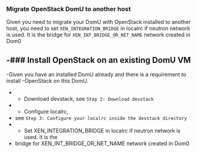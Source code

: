 ### Migrate OpenStack DomU to another host

Given you need to migrate your DomU with OpenStack installed to another host,
you need to set `XEN_INTEGRATION_BRIDGE` in localrc if neutron network is used.
It is the bridge for `XEN_INT_BRIDGE_OR_NET_NAME` network created in Dom0


-### Install OpenStack on an existing DomU VM
-
-Given you have an installed DomU already and there is a requirement to install
-OpenStack on this DomU.
- - Download devstack, see `Step 2: Download devstack`
- - Configure localrc,
- see `Step 3: Configure your localrc inside the devstack directory`
- - Set XEN_INTEGRATION_BRIDGE in localrc if neutron network is used. It is the
- bridge for XEN_INT_BRIDGE_OR_NET_NAME network created in Dom0

